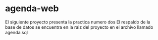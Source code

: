 # agenda-web

El siguiente proyecto presenta la practica numero dos
El respaldo de la base de datos se encuentra en la raiz del proyecto en el archivo llamado agenda.sql
